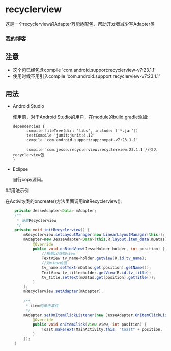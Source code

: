 # recyclerview
这是一个recyclerview的Adapter万能适配包，帮助开发者减少写Adapter类

### [我的博客](http://blog.csdn.net/xiejinquan_/article/details/50547642)


## 注意
* 这个包已经包含compile 'com.android.support:recyclerview-v7:23.1.1'
* 使用时候不用引入compile 'com.android.support:recyclerview-v7:23.1.1'


## 用法

* Android Studio

	使用前，对于Android Studio的用户，在module的build.gradle添加:
	
	```
	dependencies {
    	  compile fileTree(dir: 'libs', include: ['*.jar'])
    	  testCompile 'junit:junit:4.12'
    	  compile 'com.android.support:appcompat-v7:23.1.1'
    	  
    	  compile 'com.jesse.recyclerview:recyclerview:23.1.1'//引入recyclerview包
	}
	```
	
* Eclipse
	
	自行copy源码。


##用法示例

在Activity类的oncreate()方法里面调用initRecyclerview();

```java
    private JesseAdapter<Data> mAdapter;
    /**
     * 设置Recyclerview
     */
    private void initRecyclerview() {
        mRecyclerview.setLayoutManager(new LinearLayoutManager(this));
        mAdapter=new JesseAdapter<Data>(this,R.layout.item_data,mDatas) {
            @Override
            public void onBindView(JesseHolder holder, int position) {
            	//根据id获取view
                TextView tv_name=holder.getView(R.id.tv_name);
                //对view设值
                tv_name.setText(mDatas.get(position).getName());
                TextView tv_title=holder.getView(R.id.tv_title);
                tv_title.setText(mDatas.get(position).getTitle());
            }
        };
        mRecyclerview.setAdapter(mAdapter);
        
        /**
         * item的单击事件
         */
        mAdapter.setOnItemClickListener(new JesseAdapter.OnItemClickListener() {
            @Override
            public void onItemClick(View view, int position) {
                Toast.makeText(MainActivity.this, "toast" + position, Toast.LENGTH_SHORT).show();
            }
        });
    }
```
